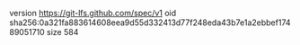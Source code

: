 version https://git-lfs.github.com/spec/v1
oid sha256:0a321fa883614608eea9d55d332413d77f248eda43b7e1a2ebbef17489051710
size 584
